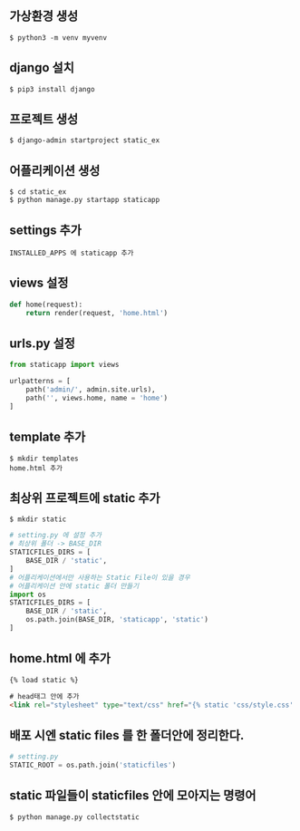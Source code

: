 ## 가상환경 생성
```
$ python3 -m venv myvenv
```
## django 설치
```
$ pip3 install django
```
## 프로젝트 생성
```
$ django-admin startproject static_ex
```
## 어플리케이션 생성
```
$ cd static_ex
$ python manage.py startapp staticapp
```
## settings 추가
```
INSTALLED_APPS 에 staticapp 추가
```
## views 설정
```python
def home(request):
    return render(request, 'home.html')
```

## urls.py 설정
```python
from staticapp import views

urlpatterns = [
    path('admin/', admin.site.urls),
    path('', views.home, name = 'home')
]

```
## template 추가
```
$ mkdir templates
home.html 추가
```
## 최상위 프로젝트에 static 추가
```
$ mkdir static
```

```python
# setting.py 에 설정 추가
# 최상위 폴더 -> BASE_DIR
STATICFILES_DIRS = [
    BASE_DIR / 'static',
]
# 어플리케이션에서만 사용하는 Static File이 있을 경우
# 어플리케이션 안에 static 폴더 만들기
import os
STATICFILES_DIRS = [
    BASE_DIR / 'static',
    os.path.join(BASE_DIR, 'staticapp', 'static')
]
```
## home.html 에 추가
```html
{% load static %}

# head태그 안에 추가
<link rel="stylesheet" type="text/css" href="{% static 'css/style.css' %}">
```

## 배포 시엔 static files 를 한 폴더안에 정리한다.
```python
# setting.py
STATIC_ROOT = os.path.join('staticfiles')
```

## static 파일들이 staticfiles 안에 모아지는 명령어
```
$ python manage.py collectstatic
```